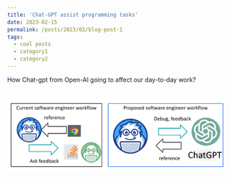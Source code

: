 ```yaml
---
title: 'Chat-GPT assist programming tasks'
date: 2023-02-15
permalink: /posts/2023/02/blog-post-1
tags:
  - cool posts
  - category1
  - category2
---
```


How Chat-gpt from Open-AI going to affect our day-to-day work?


<br/><img src='/images/chat_gpt/flowchart_chatgpt_program.png' width="500" >
